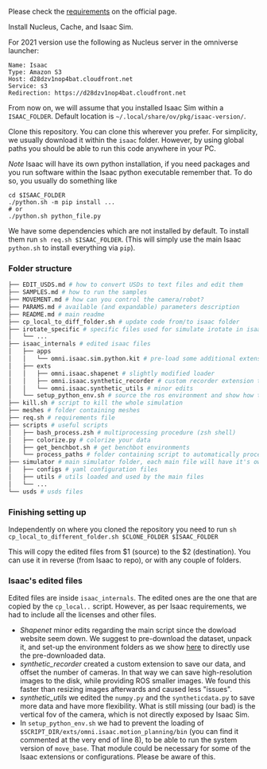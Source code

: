 Please check the [requirements](https://docs.omniverse.nvidia.com/app_isaacsim/app_isaacsim/requirements.html) on the official page.

Install Nucleus, Cache, and Isaac Sim.

For 2021 version use the following as Nucleus server in the omniverse launcher:

```
Name: Isaac
Type: Amazon S3
Host: d28dzv1nop4bat.cloudfront.net
Service: s3
Redirection: https://d28dzv1nop4bat.cloudfront.net
```

From now on, we will assume that you installed Isaac Sim within a `ISAAC_FOLDER`. Default location is `~/.local/share/ov/pkg/isaac-version/`.

Clone this repository. You can clone this wherever you prefer. For simplicity, we usually download it within the `isaac` folder.
However, by using global paths you should be able to run this code anywhere in your PC.

_Note_ Isaac will have its own python installation, if you need packages and you run software within the Isaac python executable remember that. To do so, you usually do something like
```
cd $ISAAC_FOLDER
./python.sh -m pip install ...
# or
./python.sh python_file.py
```

We have some dependencies which are not installed by default. To install them run `sh req.sh $ISAAC_FOLDER`. (This will simply use the main Isaac `python.sh` to install everything via `pip`).

### Folder structure

```bash
├── EDIT_USDS.md # how to convert USDs to text files and edit them
├── SAMPLES.md # how to run the samples
├── MOVEMENT.md # how can you control the camera/robot?
├── PARAMS.md # available (and expandable) parameters description
├── README.md # main readme
├── cp_local_to_diff_folder.sh # update code from/to isaac folder
├── irotate_specific # specific files used for simulate irotate in isaac sim and instructions
│   └── ...
├── isaac_internals # edited isaac files
│   ├── apps
│   │   └── omni.isaac.sim.python.kit # pre-load some additional extensions and disable a moveit (so that we can load the one from the system)
│   ├── exts 
│   │   ├── omni.isaac.shapenet # slightly modified loader
│   │   ├── omni.isaac.synthetic_recorder # custom recorder extension that allows more control
│   │   └── omni.isaac.synthetic_utils # minor edits
│   └── setup_python_env.sh # source the ros environment and show how to source multiple ones
├── kill.sh # script to kill the whole simulation
├── meshes # folder containing meshes
├── req.sh # requirements file
├── scripts # useful scripts
│   ├── bash_process.zsh # multiprocessing procedure (zsh shell)
│   ├── colorize.py # colorize your data
│   ├── get_benchbot.sh # get benchbot environments
│   └── process_paths # folder containing script to automatically process USD files (see EDIT_USD.md file)
├── simulator # main simulator folder, each main file will have it's own description
│   ├── configs # yaml configuration files
│   ├── utils # utils loaded and used by the main files
│   └── ... 
└── usds # usds files
```

### Finishing setting up

Independently on where you cloned the repository you need to run
`sh cp_local_to_different_folder.sh $CLONE_FOLDER $ISAAC_FOLDER`

This will copy the edited files from $1 (source) to the $2 (destination). You can use it in reverse (from Isaac to repo), or with any couple of folders.

### Isaac's edited files

Edited files are inside `isaac_internals`. The edited ones are the one that are copied by the `cp_local..` script. However, as per Isaac requirements, we had to include all the licenses and other files.

- _Shapenet_ minor edits regarding the main script since the dowload website seem down. We suggest to pre-download the dataset, unpack it, and set-up the environment folders as we show [here](https://github.com/eliabntt/GRADE-RR/blob/main/OUR_CODE.md) to directly use the pre-downloaded data.
- _synthetic\_recorder_ created a custom extension to save our data, and offset the number of cameras. In that way we can save high-resolution images to the disk, while providing ROS smaller images. We found this faster than resizing images afterwards and caused less "issues".
- _synthetic\_utils_ we edited the `numpy.py` and the `syntheticdata.py` to save more data and have more flexibility. What is still missing (our bad) is the vertical fov of the camera, which is not directly exposed by Isaac Sim.
- In `setup_python_env.sh` we had to prevent the loading of `$SCRIPT_DIR/exts/omni.isaac.motion_planning/bin` (you can find it commented at the very end of line 8), to be able to run the system version of `move_base`. That module could be necessary for some of the Isaac extensions or configurations. Please be aware of this.